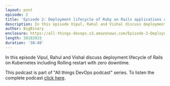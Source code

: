 ```yaml
---
layout: post
episode: 2
title: 'Episode 2: Deployment lifecycle of Ruby on Rails applications on Kubernetes'
description: In this episode Vipul, Rahul and Vishal discuss deployment lifecycle of Rails on Kubernetes including Rolling restart with zero downtime.
author: BigBinary
enclosure: https://all-things-devops.s3.amazonaws.com/Episode-2-Deployment-life-cycle-of-Rails-on-Kubernetes.mp3
length: 38182933
duration: '38:48'
---
```


In this episode Vipul, Rahul and Vishal discuss deployment lifecycle of Rails on Kubernetes including
Rolling restart with zero downtime.

This podcast is part of "All things DevOps podcast" series. To listen the complete podcast  [click here](https://allthingsdevops.bigbinary.com/2017/09/25/episode-2-deployment-life-cycle-of-rails-on-kubernetes.html).